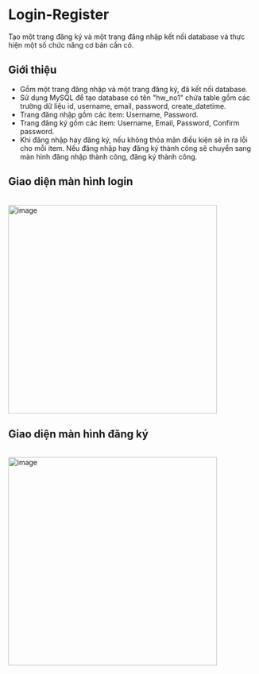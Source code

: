 # Login-Register
Tạo một trang đăng ký và một trang đăng nhập kết nối database và thực hiện một số chức năng cơ bản cần có.

## Giới thiệu
- Gồm một trang đăng nhập và một trang đăng ký, đã kết nối database. 
- Sử dụng MySQL để tạo database có tên "hw_no1" chứa table gồm các trường dữ liệu id, username, email, password, create_datetime.
- Trang đăng nhập gồm các item: Username, Password.
- Trang đăng ký gồm các item: Username, Email, Password, Confirm password.
- Khi đăng nhập hay đăng ký, nếu không thỏa mãn điều kiện sẽ in ra lỗi cho mỗi item. Nếu đăng nhập hay đăng ký thành công sẽ chuyển sang màn hình đăng nhập thành công, đăng ký thành công.

## Giao diện màn hình login
<br>
<img width="420" alt="image" src="https://user-images.githubusercontent.com/127092095/223069257-d6ea0767-05f6-4c9d-8436-6ddf4634ee7b.png">
</br>

## Giao diện màn hình đăng ký
<br>
<img width="420" alt="image" src="https://user-images.githubusercontent.com/127092095/223069390-3c37ffcc-f3d0-4fb2-a03b-28023cd5bb3f.png">
</br>

